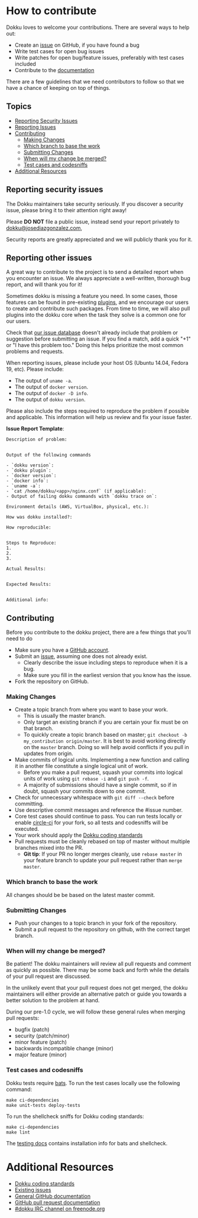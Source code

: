 # How to contribute

Dokku loves to welcome your contributions. There are several ways to help out:

* Create an [issue](https://github.com/progrium/dokku/issues) on GitHub, if you
  have found a bug
* Write test cases for open bug issues
* Write patches for open bug/feature issues, preferably with test cases
  included
* Contribute to the [documentation](http://progrium.viewdocs.io/dokku/)

There are a few guidelines that we need contributors to follow so that we have
a chance of keeping on top of things.

## Topics

* [Reporting Security Issues](#reporting-security-issues)
* [Reporting Issues](#reporting-other-issues)
* [Contributing](#contributing)
  * [Making Changes](#making-changes)
  * [Which branch to base the work](#which-branch-to-base-the-work)
  * [Submitting Changes](#submitting-changes)
  * [When will my change be merged?](#when-will-my-change-be-merged)
  * [Test cases and codesniffs](#test-cases-and-codesniffs)
* [Additional Resources](#additional-resources)

## Reporting security issues

The Dokku maintainers take security seriously. If you discover a security
issue, please bring it to their attention right away!

Please **DO NOT** file a public issue, instead send your report privately to
[dokku@josediazgonzalez.com](mailto:dokku@josediazgonzalez.com),

Security reports are greatly appreciated and we will publicly thank you for it.

## Reporting other issues

A great way to contribute to the project is to send a detailed report when you
encounter an issue. We always appreciate a well-written, thorough bug report,
and will thank you for it!

Sometimes dokku is missing a feature you need. In some cases, those features can
be found in pre-existing [plugins](http://progrium.viewdocs.io/dokku/plugins/),
and we encourage our users to create and contribute such packages. From time to
time, we will also pull plugins into the dokku core when the task they solve is
a common one for our users.

Check that [our issue database](https://github.com/progrium/dokku/issues)
doesn't already include that problem or suggestion before submitting an issue.
If you find a match, add a quick "+1" or "I have this problem too." Doing this
helps prioritize the most common problems and requests.

When reporting issues, please include your host OS (Ubuntu 14.04, Fedora 19,
etc). Please include:

* The output of `uname -a`.
* The output of `docker version`.
* The output of `docker -D info`.
* The output of `dokku version`.

Please also include the steps required to reproduce the problem if possible and
applicable. This information will help us review and fix your issue faster.

**Issue Report Template**:

```
Description of problem:


Output of the following commands

- `dokku version`:
- `dokku plugin`:
- `docker version`:
- `docker info`:
- `uname -a`:
- `cat /home/dokku/<app>/nginx.conf` (if applicable):
- Output of failing dokku commands with `dokku trace on`:

Environment details (AWS, VirtualBox, physical, etc.):

How was dokku installed?:

How reproducible:


Steps to Reproduce:
1.
2.
3.

Actual Results:


Expected Results:


Additional info:
```

## Contributing

Before you contribute to the dokku project, there are a few things that you'll
need to do

* Make sure you have a [GitHub account](https://github.com/signup/free).
* Submit an [issue](https://github.com/progrium/dokku/issues), assuming one
  does not already exist.
  * Clearly describe the issue including steps to reproduce when it is a bug.
  * Make sure you fill in the earliest version that you know has the issue.
* Fork the repository on GitHub.

### Making Changes

* Create a topic branch from where you want to base your work.
  * This is usually the master branch.
  * Only target an existing branch if you are certain your fix must be on that
    branch.
  * To quickly create a topic branch based on master; `git checkout -b my_contribution origin/master`.
    It is best to avoid working directly on the `master` branch. Doing so will
    help avoid conflicts if you pull in updates from origin.
* Make commits of logical units. Implementing a new function and calling it in
  another file constitute a single logical unit of work.
  * Before you make a pull request, squash your commits into logical units of work
    using `git rebase -i` and `git push -f`.
  * A majority of submissions should have a single commit, so if in doubt,
    squash your commits down to one commit.
* Check for unnecessary whitespace with `git diff --check` before committing.
* Use descriptive commit messages and reference the #issue number.
* Core test cases should continue to pass. You can run tests locally or enable
  [circle-ci](https://circleci.com/gh/progrium/dokku) for your fork, so all
  tests and codesniffs will be executed.
* Your work should apply the [Dokku coding standards](https://github.com/progrium/bashstyle)
* Pull requests must be cleanly rebased on top of master without multiple branches
  mixed into the PR.
  * **Git tip**: If your PR no longer merges cleanly, use `rebase master` in your
    feature branch to update your pull request rather than `merge master`.

### Which branch to base the work

All changes should be be based on the latest master commit.

### Submitting Changes

* Push your changes to a topic branch in your fork of the repository.
* Submit a pull request to the repository on github, with the correct target
  branch.

### When will my change be merged?

Be patient! The dokku maintainers will review all pull requests and comment as
quickly as possible. There may be some back and forth while the details of your
pull request are discussed.

In the unlikely event that your pull request does not get merged, the dokku
maintainers will either provide an alternative patch or guide you towards a
better solution to the problem at hand.

During our pre-1.0 cycle, we will follow these general rules when merging pull
requests:

- bugfix (patch)
- security (patch/minor)
- minor feature (patch)
- backwards incompatible change (minor)
- major feature (minor)

### Test cases and codesniffs

Dokku tests require [bats](https://github.com/sstephenson/bats).
To run the test cases locally use the following command:

    make ci-dependencies
    make unit-tests deploy-tests

To run the shellcheck sniffs for Dokku coding standards:

    make ci-dependencies
    make lint

The [testing docs](http://progrium.viewdocs.io/dokku/development/testing/)
contains installation info for bats and shellcheck.

# Additional Resources

* [Dokku coding standards](https://github.com/progrium/bashstyle)
* [Existing issues](https://github.com/progrium/dokku/issues)
* [General GitHub documentation](https://help.github.com/)
* [GitHub pull request documentation](https://help.github.com/send-pull-requests/)
* [#dokku IRC channel on freenode.org](https://webchat.freenode.net/?channels=dokku)
